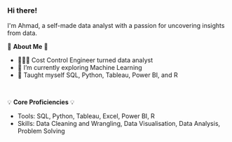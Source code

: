### Hi there!

I'm Ahmad, a self-made data analyst with a passion for uncovering insights from data.


🤝 **About Me** 🤝

- 👩🏻‍💻 Cost Control Engineer turned data analyst
- 🌱 I’m currently exploring Machine Learning
- 📝 Taught myself SQL, Python, Tableau, Power BI, and R

<br/>

💡 **Core Proficiencies** 💡

* Tools: SQL, Python, Tableau, Excel, Power BI, R
* Skills: Data Cleaning and Wrangling, Data Visualisation, Data Analysis, Problem Solving
